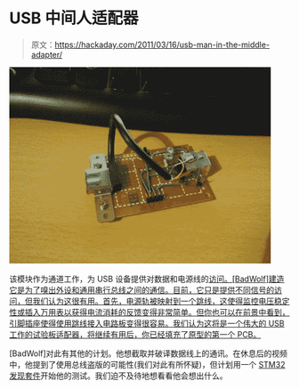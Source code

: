 # USB 中间人适配器

> 原文：<https://hackaday.com/2011/03/16/usb-man-in-the-middle-adapter/>

![](img/abc6027ed226f60c90dea5ee9b7f720b.png "usb-man-in-the-middle")

该模块作为通道工作，为 USB 设备提供对数据和电源线的[访问。[BadWolf]建造它是为了嗅出外设和通用串行总线之间的通信。目前，它只是提供不同信号的访问，但我们认为这很有用。首先，电源轨被映射到一个跳线，这使得监控电压稳定性或插入万用表以获得电流消耗的反馈变得非常简单。但你也可以在前景中看到，引脚插座使得使用跳线接入电路板变得很容易。我们认为这将是一个伟大的 USB 工作的试验板适配器，将继续有用后，你已经填充了原型的第一个 PCB。](http://badwolf.hackhut.com/2011/03/15/usb-analyzing-dongle-and-set-up/#)

[BadWolf]对此有其他的计划。他想截取并破译数据线上的通讯。在休息后的视频中，他提到了使用总线盗版的可能性(我们对此有所怀疑)，但计划用一个 [STM32 发现套件](http://hackaday.com/2010/10/12/arm-prototyping-on-the-cheap-with-stm32-discovery/)开始他的测试。我们迫不及待地想看看他会想出什么。